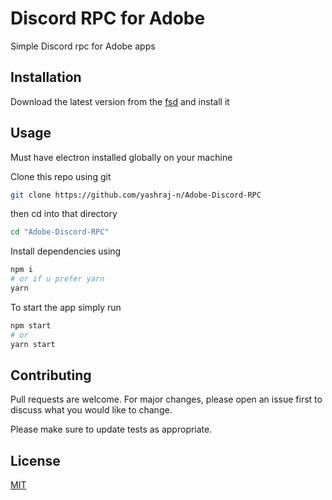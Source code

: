 # Discord RPC for Adobe
Simple Discord rpc for Adobe apps

## Installation
Download the latest version from the [fsd](https://github.com/yashraj-n/Adobe-Discord-RPC/releases) and install it

## Usage
Must have electron installed globally on your machine

Clone this repo using git
```bash
git clone https://github.com/yashraj-n/Adobe-Discord-RPC
```
then cd into that directory
```bash
cd "Adobe-Discord-RPC"
```
Install dependencies using
```bash
npm i 
# or if u prefer yarn
yarn
```
To start the app simply run
```bash
npm start
# or 
yarn start
```

## Contributing
Pull requests are welcome. For major changes, please open an issue first to discuss what you would like to change.

Please make sure to update tests as appropriate.

## License
[MIT](https://choosealicense.com/licenses/mit/)
